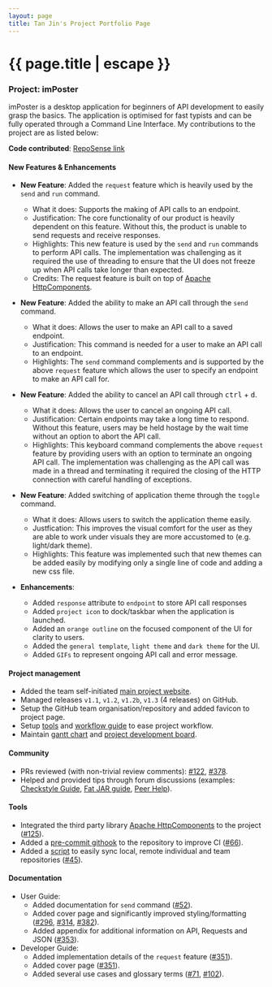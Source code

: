 ```yaml
---
layout: page
title: Tan Jin's Project Portfolio Page
---
```


<h1 class="post-title">{{ page.title | escape }}</h1>

### Project: imPoster

imPoster is a desktop application for beginners of API development to easily grasp the basics. The application is optimised for fast typists and can be fully operated through a Command Line Interface. My contributions to the project are as listed below:

**Code contributed**: [RepoSense link](https://nus-cs2103-ay2021s2.github.io/tp-dashboard/?search=&sort=groupTitle&sortWithin=title&since=2021-02-19&timeframe=commit&mergegroup=&groupSelect=groupByRepos&breakdown=false&tabOpen=true&tabType=authorship&tabAuthor=tjtanjin&tabRepo=AY2021S2-CS2103T-T12-4%2Ftp%5Bmaster%5D&authorshipIsMergeGroup=false&authorshipFileTypes=)

#### New Features & Enhancements

- **New Feature**: Added the `request` feature which is heavily used by the `send` and `run` command.

  - What it does: Supports the making of API calls to an endpoint.
  - Justification: The core functionality of our product is heavily dependent on this feature. Without this, the product is unable to send requests and receive responses.
  - Highlights: This new feature is used by the `send` and `run` commands to perform API calls. The implementation was challenging as it required the use of threading to ensure that the UI does not freeze up when API calls take longer than expected.
  - Credits: The request feature is built on top of [Apache HttpComponents](http://hc.apache.org/index.html).

- **New Feature**: Added the ability to make an API call through the `send` command.

  - What it does: Allows the user to make an API call to a saved endpoint.
  - Justification: This command is needed for a user to make an API call to an endpoint.
  - Highlights: The `send` command complements and is supported by the above `request` feature which allows the user to specify an endpoint to make an API call for.

- **New Feature**: Added the ability to cancel an API call through <kbd>ctrl</kbd> + <kbd>d</kbd>.

  - What it does: Allows the user to cancel an ongoing API call.
  - Justification: Certain endpoints may take a long time to respond. Without this feature, users may be held hostage by the wait time without an option to abort the API call.
  - Highlights: This keyboard command complements the above `request` feature by providing users with an option to terminate an ongoing API call. The implementation was challenging as the API call was made in a thread and terminating it required the closing of the HTTP connection with careful handling of exceptions.

- **New Feature**: Added switching of application theme through the `toggle` command.

  - What it does: Allows users to switch the application theme easily.
  - Justfication: This improves the visual comfort for the user as they are able to work under visuals they are more accustomed to (e.g. light/dark theme).
  - Highlights: This feature was implemented such that new themes can be added easily by modifying only a single line of code and adding a new css file.

- **Enhancements**:

  - Added `response` attribute to `endpoint` to store API call responses
  - Added `project icon` to dock/taskbar when the application is launched.
  - Added an `orange outline` on the focused component of the UI for clarity to users.
  - Added the `general template`, `light theme` and `dark theme` for the UI.
  - Added `GIFs` to represent ongoing API call and error message.

#### Project management

  - Added the team self-initiated [main project website](https://imposter-dev.tk).
  - Managed releases `v1.1`, `v1.2`, `v1.2b`, `v1.3` (4 releases) on GitHub.
  - Setup the GitHub team organisation/repository and added favicon to project page.
  - Setup [tools](#tools) and [workflow guide](../WorkflowGuide.md) to ease project workflow.
  - Maintain [gantt chart](https://docs.google.com/spreadsheets/d/10HzmFh2pCHIu-8VpJSCRy0jzpVehnYpm/edit#gid=577662797) and [project development board](https://github.com/AY2021S2-CS2103T-T12-4/tp/projects/1).

#### Community

  - PRs reviewed (with non-trivial review comments): [\#122](https://github.com/AY2021S2-CS2103T-T12-4/tp/pull/122), [\#378](https://github.com/AY2021S2-CS2103T-T12-4/tp/pull/378).
  - Helped and provided tips through forum discussions (examples: [Checkstyle Guide](https://github.com/nus-cs2103-AY2021S2/forum/issues/93), [Fat JAR guide](https://github.com/nus-cs2103-AY2021S2/forum/issues/40), [Peer Help](https://github.com/nus-cs2103-AY2021S2/forum/issues/52)).

#### Tools

  - Integrated the third party library [Apache HttpComponents](http://hc.apache.org/index.html) to the project ([\#125](https://github.com/AY2021S2-CS2103T-T12-4/tp/pull/125)).
  - Added a [pre-commit githook](https://github.com/AY2021S2-CS2103T-T12-4/tp/blob/master/.githooks/pre-commit) to the repository to improve CI ([\#66](https://github.com/AY2021S2-CS2103T-T12-4/tp/pull/66)).
  - Added a [script](https://github.com/AY2021S2-CS2103T-T12-4/tp/blob/master/scripts/sync.sh) to easily sync local, remote individual and team repositories ([\#45](https://github.com/AY2021S2-CS2103T-T12-4/tp/pull/45)).

#### Documentation

  - User Guide:
    - Added documentation for `send` command ([\#52](https://github.com/AY2021S2-CS2103T-T12-4/tp/pull/52)).
    - Added cover page and significantly improved styling/formatting ([\#296](https://github.com/AY2021S2-CS2103T-T12-4/tp/pull/296), [\#314](https://github.com/AY2021S2-CS2103T-T12-4/tp/pull/314), [\#382](https://github.com/AY2021S2-CS2103T-T12-4/tp/pull/382)).
    - Added appendix for additional information on API, Requests and JSON ([\#353](https://github.com/AY2021S2-CS2103T-T12-4/tp/pull/353)).
  - Developer Guide:
    - Added implementation details of the `request` feature ([\#351](https://github.com/AY2021S2-CS2103T-T12-4/tp/pull/351)).
    - Added cover page ([\#351](https://github.com/AY2021S2-CS2103T-T12-4/tp/pull/351)).
    - Added several use cases and glossary terms ([\#71](https://github.com/AY2021S2-CS2103T-T12-4/tp/pull/71), [\#102](https://github.com/AY2021S2-CS2103T-T12-4/tp/pull/102)).
